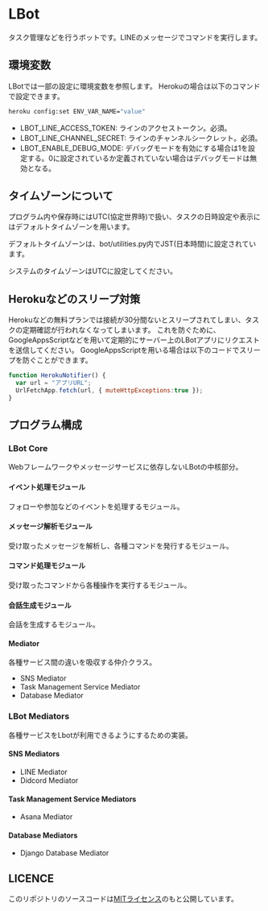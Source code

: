 # LBot

タスク管理などを行うボットです。LINEのメッセージでコマンドを実行します。

## 環境変数

LBotでは一部の設定に環境変数を参照します。
Herokuの場合は以下のコマンドで設定できます。

```bash
heroku config:set ENV_VAR_NAME="value"
```

- LBOT_LINE_ACCESS_TOKEN: ラインのアクセストークン。必須。
- LBOT_LINE_CHANNEL_SECRET: ラインのチャンネルシークレット。必須。
- LBOT_ENABLE_DEBUG_MODE: デバッグモードを有効にする場合は1を設定する。0に設定されているか定義されていない場合はデバッグモードは無効となる。

## タイムゾーンについて

プログラム内や保存時にはUTC(協定世界時)で扱い、タスクの日時設定や表示にはデフォルトタイムゾーンを用います。

デフォルトタイムゾーンは、bot/utilities.py内でJST(日本時間)に設定されています。

システムのタイムゾーンはUTCに設定してください。

## Herokuなどのスリープ対策

Herokuなどの無料プランでは接続が30分間ないとスリープされてしまい、タスクの定期確認が行われなくなってしまいます。
これを防ぐために、GoogleAppsScriptなどを用いて定期的にサーバー上のLBotアプリにリクエストを送信してください。
GoogleAppsScriptを用いる場合は以下のコードでスリープを防ぐことができます。

```js
function HerokuNotifier() {
  var url = "アプリURL";
  UrlFetchApp.fetch(url, { muteHttpExceptions:true });
}
```

## プログラム構成

### LBot Core

Webフレームワークやメッセージサービスに依存しないLBotの中核部分。

#### イベント処理モジュール

フォローや参加などのイベントを処理するモジュール。

#### メッセージ解析モジュール

受け取ったメッセージを解析し、各種コマンドを発行するモジュール。

#### コマンド処理モジュール

受け取ったコマンドから各種操作を実行するモジュール。

#### 会話生成モジュール

会話を生成するモジュール。

#### Mediator

各種サービス間の違いを吸収する仲介クラス。

- SNS Mediator
- Task Management Service Mediator
- Database Mediator

### LBot Mediators

各種サービスをLbotが利用できるようにするための実装。

#### SNS Mediators

- LINE Mediator
- Didcord Mediator

#### Task Management Service Mediators

- Asana Mediator

#### Database Mediators

- Django Database Mediator

## LICENCE

このリポジトリのソースコードは[MITライセンス](LICENSE)のもと公開しています。
